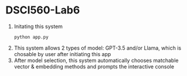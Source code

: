 # DSCI560-Lab6
1. Initating this system
     ```
     python app.py
     ```
2. This system allows 2 types of model: GPT-3.5 and/or Llama, which is chosable by user after initiating this app
3. After model selection, this system automatically chooses matchable vector & embedding methods and prompts the interactive console
